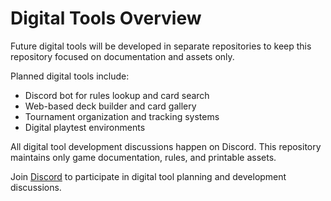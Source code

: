 # Digital Tools Overview

Future digital tools will be developed in separate repositories to keep this repository focused on documentation and assets only.

Planned digital tools include:
- Discord bot for rules lookup and card search
- Web-based deck builder and card gallery
- Tournament organization and tracking systems
- Digital playtest environments

All digital tool development discussions happen on Discord. This repository maintains only game documentation, rules, and printable assets.

Join [Discord](https://discord.gg/KQTY8DfY) to participate in digital tool planning and development discussions.

